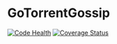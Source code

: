 # GoTorrentGossip
[![Code Health](https://landscape.io/github/evapujals/GoTorrentGossip/master/landscape.svg?style=flat)](https://landscape.io/github/evapujals/GoTorrentGossip/master)
[![Coverage Status](https://coveralls.io/repos/github/evapujals/GoTorrentGossip/badge.svg?branch=master)](https://coveralls.io/github/evapujals/GoTorrentGossip?branch=master)